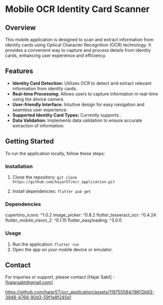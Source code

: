 # Mobile OCR Identity Card Scanner

## Overview
This mobile application is designed to scan and extract information from identity cards using Optical Character Recognition (OCR) technology. It provides a convenient way to capture and process details from identity cards, enhancing user experience and efficiency.

## Features
- **Identity Card Detection:** Utilizes OCR to detect and extract relevant information from identity cards.
- **Real-time Processing:** Allows users to capture information in real-time using the device camera.
- **User-friendly Interface:** Intuitive design for easy navigation and seamless user experience.
- **Supported Identity Card Types:** Currently supports .
- **Data Validation:** Implements data validation to ensure accurate extraction of information.

## Getting Started
To run the application locally, follow these steps:



### Installation
1. Clone the repository: `git clone https://github.com/hajarST/ocr_application.git`

2. Install dependencies: `flutter pub get`

### Dependencies
  cupertino_icons: ^1.0.2
  image_picker: ^0.8.2
  flutter_tesseract_ocr: ^0.4.24
  flutter_mobile_vision_2: ^0.1.15
  flutter_easyloading: ^3.0.0

### Usage
1. Run the application: `flutter run`
2. Open the app on your mobile device or emulator.

## Contact
For inquiries or support, please contact [Hajar Sabt] - [hajarsabt@gmail.com].



https://github.com/hajarST/ocr_application/assets/119755584/18612b63-3948-4768-90d3-59f1e8f245e1


